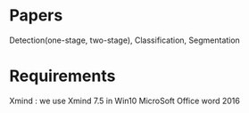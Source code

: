 # Papers
Detection(one-stage, two-stage), Classification, Segmentation

# Requirements
Xmind : we use Xmind 7.5 in Win10
MicroSoft Office word 2016
